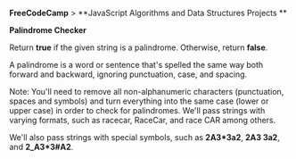 **FreeCodeCamp** > **JavaScript Algorithms and Data Structures Projects **

**Palindrome Checker**

Return **true** if the given string is a palindrome. Otherwise, return **false**.

A palindrome is a word or sentence that's spelled the same way both forward and backward, ignoring punctuation, case, and spacing.

Note: You'll need to remove all non-alphanumeric characters (punctuation, spaces and symbols) and turn everything into the same case (lower or upper case) in order to check for palindromes.
We'll pass strings with varying formats, such as racecar, RaceCar, and race CAR among others.

We'll also pass strings with special symbols, such as **2A3*3a2**, **2A3 3a2**, and **2_A3*3#A2**.
